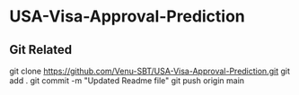 # USA-Visa-Approval-Prediction

## Git Related 
git clone https://github.com/Venu-SBT/USA-Visa-Approval-Prediction.git
git add .
git commit -m "Updated Readme file"
git push origin main